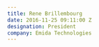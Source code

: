 ```yaml
---
title: Rene Brillembourg
date: 2016-11-25 09:11:00 Z
designation: President
company: Emida Technologies
---
```


